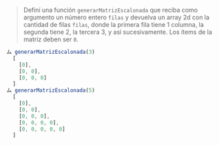 > Definí una función `generarMatrizEscalonada` que reciba como argumento un número entero `filas` y devuelva un array 2d con la cantidad de filas `filas`, donde la primera fila tiene 1 columna, la segunda tiene 2, la tercera 3, y así sucesivamente. Los ítems de la matriz deben ser `0`.
>
```javascript
ム generarMatrizEscalonada(3) 
  [
    [0], 
    [0, 0], 
    [0, 0, 0]
  ] 
ム generarMatrizEscalonada(5)  
  [
    [0], 
    [0, 0], 
    [0, 0, 0], 
    [0, 0, 0, 0], 
    [0, 0, 0, 0, 0]
  ] 
```
